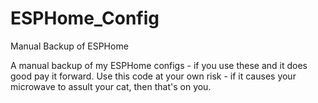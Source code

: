 # ESPHome_Config
Manual Backup of ESPHome

A manual backup of my ESPHome configs - if you use these and it does good pay it forward. Use this code at your own risk - if it causes your microwave to assult your cat, then that's on you.
